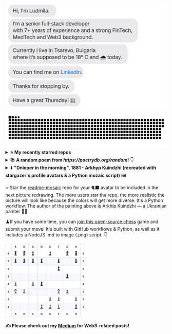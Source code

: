 [![](https://raw.githubusercontent.com/milaabl/milaabl/main/chat.svg)](https://www.linkedin.com/in/ludmila-a-dev/)

<!-- https://github.com/milaabl/milaabl/assets/86361434/c35b0e6f-acf0-435e-920d-b90faa4788ad -->

<img alt="Snake eating my contributions for breakfast🧉" src="https://raw.githubusercontent.com/milaabl/milaabl-readme/preview/github-contribution-grid-snake.svg" />

<details>
<summary>
  <strong>⭐ My recently starred repos </strong>
</summary>
  
<!-- Starred repos start -->
| Name | Url | Stars | Description |
| --- | --- |  --- |  --- |
| PiotrRut/elonmusk-twitter-notifier|https://github.com/PiotrRut/elonmusk-twitter-notifier|59|AI driven e-mail notifier for tweets mentioning stock from Elon Musk 📈|
| Vendicated/Vencord|https://github.com/Vendicated/Vencord|4755|The cutest Discord client mod|
| yeoman/yo|https://github.com/yeoman/yo|3721|CLI tool for running Yeoman generators|
| matter-labs/zksync-era|https://github.com/matter-labs/zksync-era|1008|zkSync era|
| 0age/create2crunch|https://github.com/0age/create2crunch|364|A Rust program for finding salts that create gas-efficient Ethereum addresses via CREATE2.|
| joshstevens19/ethereum-multicall|https://github.com/joshstevens19/ethereum-multicall|305|Ability to call many ethereum constant function calls in 1 JSONRPC request|
| threshold-network/token-dashboard|https://github.com/threshold-network/token-dashboard|20||
| LimeChain/mongoose-immutable-plugin|https://github.com/LimeChain/mongoose-immutable-plugin|2|Mongoose plugin guarding fields from modifications|
| ankitects/anki|https://github.com/ankitects/anki|15550|Anki's shared backend and web components, and the Qt frontend|
| lightningnetwork/lnd|https://github.com/lightningnetwork/lnd|7222|Lightning Network Daemon ⚡️|
| CoNarrative/mongo-immutable|https://github.com/CoNarrative/mongo-immutable|10|Immutable MongoDB.|
| lightningdevkit/rust-lightning|https://github.com/lightningdevkit/rust-lightning|1009|A highly modular Bitcoin Lightning library written in Rust. It's rust-lightning, not Rusty's Lightning!|
| node-lightning/node-lightning|https://github.com/node-lightning/node-lightning|122|Bitcoin Lighting Network implemented in Node.js|
| OpenZeppelin/openzeppelin-contracts-upgradeable|https://github.com/OpenZeppelin/openzeppelin-contracts-upgradeable|882|Upgradeable variant of OpenZeppelin Contracts, meant for use in upgradeable contracts. |
| dapphub/ds-test|https://github.com/dapphub/ds-test|188|Assertions, equality checks and other test helpers|
| hbarcelos/forge-multi-version|https://github.com/hbarcelos/forge-multi-version|21|Using forge with multiple solc versions|
| threshold-network/merkle-distribution|https://github.com/threshold-network/merkle-distribution|1|Threshold Network rewards generation and distribution|
| nucypher/nucypher-contracts|https://github.com/nucypher/nucypher-contracts|13|Ethereum contracts supporting TACo applications on the Threshold Network.|
| keep-network/tbtc-v2|https://github.com/keep-network/tbtc-v2|38|Trustlessly tokenized Bitcoin on Ethereum, version 2|
| TotallyMaliciousCryptoBro/TotallyMaliciousCryptoBro|https://github.com/TotallyMaliciousCryptoBro/TotallyMaliciousCryptoBro|4||
| ethereum/EIPs|https://github.com/ethereum/EIPs|12129|The Ethereum Improvement Proposal repository|
| pcaversaccio/reentrancy-attacks|https://github.com/pcaversaccio/reentrancy-attacks|1012|A chronological and (hopefully) complete list of reentrancy attacks to date.|
| StableLib/stablelib|https://github.com/StableLib/stablelib|148|A stable library of useful TypeScript/JavaScript code|
| snappyjs/node-request-queue|https://github.com/snappyjs/node-request-queue|8|A utility to queue up a number requests to be executed in parallel batches with possible waitTime between them.|
| TP-Lab/tp-js-sdk|https://github.com/TP-Lab/tp-js-sdk|179|TokenPocket JS API for Dapp of ETH, IOST, TRON, COSMOS, SOLANA, EOS etc. (mobile only)|
| petr-hejda/solidity-merkle-airdrop|https://github.com/petr-hejda/solidity-merkle-airdrop|3|Example implementation of ERC20 token airdrop using merkle tree|
| MetaMask/KeyringController|https://github.com/MetaMask/KeyringController|211|A module for managing groups of Ethereum accounts and using them.|
| appwrite/appwrite|https://github.com/appwrite/appwrite|37733|Build like a team of hundreds_|
| novuhq/novu|https://github.com/novuhq/novu|30673|🔥 The open-source notification infrastructure with fully functional embedded notification center 🚀🚀🚀|
| wagmi-dev/references|https://github.com/wagmi-dev/references|91|Collection of Chains & Connectors for wagmi|

<!-- Starred repos end -->

</details>

<details>
  <summary>📚 <strong>A random poem from <em>https://poetrydb.org/random</em>!</strong> 👇 </summary>

<!-- Start poem -->
# 💮 The Young Soldier by *Wilfred Owen*

<p>
    It is not death<br/>Without hereafter<br/>To one in dearth<br/>Of life and its laughter,<br/><br/>Nor the sweet murder<br/>Dealt slow and even<br/>Unto the martyr<br/>Smiling at heaven:<br/><br/>It is the smile<br/>Faint as a (waning) myth,<br/>Faint, and exceeding small<br/>On a boy's murdered mouth.
</p>

***
<!-- End poem -->
</details>

<details>
<summary>
  ⬇️ <strong>"Dnieper in the morning", 1881 - Arkhyp Kuindzhi (recreated with stargazer's profile avatars & a Python mozaic script)</strong> 🖼️
</summary>

<img width="49%" src="https://raw.githubusercontent.com/milaabl/readme-mosaic/main/data/input.jpg" alt="Original picture"/>
<img width="49%" src="https://raw.githubusercontent.com/milaabl/readme-mosaic/main/data/output.jpg" alt="Output picture"/>
<img width="70%" src="https://raw.githubusercontent.com/milaabl/readme-mosaic/main/data/output.gif" alt="Output GIF"/>
</details>

⭐ Star the [readme-mosaic](https://github.com/milaabl/readme-mosaic) repo for your 🐈‍⬛ avatar to be included in the next picture redrawing. The more users star the repo, the more realistic the picture will look like because the colors will get more diverse. It's a Python workflow. The author of the painting above is Arkhip Kuindzhi — a Ukrainian painter 💙💛.

♟️If you have some time, you can [join this open-source chess](https://github.com/milaabl/readme-chess) game and submit your move! It's built with GitHub workflows & Python, as well as it includes a NodeJS .md to image (.png) script. 👇

<a href="https://github.com/milaabl/readme-chess/blob/master/README.md"><img src="https://raw.githubusercontent.com/milaabl/readme-chess/master/chess.png" alt="README chess dynamic game preview" width="50%" /></a>

<strong>✍️ Please check out my <a href="https://medium.com/@milaabl2405">Medium</a> for Web3-related posts!</strong>
